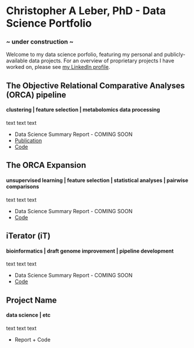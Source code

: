 # Christopher A Leber, PhD - Data Science Portfolio
### ~ under construction ~
Welcome to my data science porfolio, featuring my personal and publicly-available data projects. For an overview of proprietary projects I have worked on, please see [my LinkedIn profile](https://www.linkedin.com/in/christopheraleber/ "Christopher A Leber's LinkedIn profile").

## The Objective Relational Comparative Analyses (ORCA) pipeline
#### clustering | feature selection | metabolomics data processing
text text text

- Data Science Summary Report - COMING SOON
- [Publication](https://pubmed.ncbi.nlm.nih.gov/33066480/ "Leber et al 2020")
- [Code](https://github.com/c-leber/ORCA "ORCA repo")

## The ORCA Expansion
#### unsupervised learning | feature selection | statistical analyses | pairwise comparisons
text text text

- Data Science Summary Report - COMING SOON
- [Code](https://github.com/c-leber/ORCA/tree/Mb_MS_expansion "ORCA repo - Expansion")

## iTerator (iT)
#### bioinformatics | draft genome improvement | pipeline development
text text text

- Data Science Summary Report - COMING SOON
- [Code](https://github.com/c-leber/iTerator "iTerator repo")

## Project Name
#### data science | etc
text text text

- Report + Code
